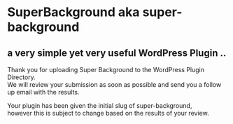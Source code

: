 # SuperBackground aka super-background
##  a very simple yet very useful WordPress Plugin ..



Thank you for uploading Super Background to the WordPress Plugin Directory.  
We will review your submission as soon as possible and send you a follow up email with the results. 

Your plugin has been given the initial slug of super-background,  
however this is subject to change based on the results of your review.

